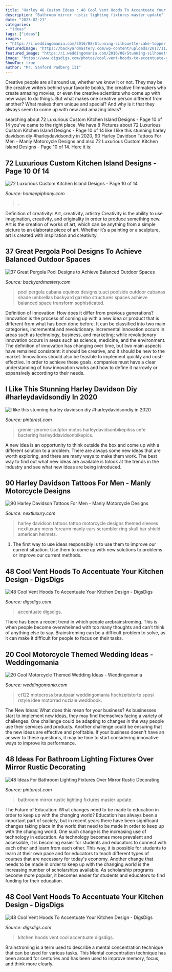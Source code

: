 ```yaml
---
title: "Harley 48 Custom Ideas : 48 Cool Vent Hoods To Accentuate Your Kitchen Design"
description: "Bathroom mirror rustic lighting fixtures master update"
date: "2023-02-21"
categories:
- "ideas"
tags: ["ideas"]
images:
- "https://i.weddingomania.com/2016/08/Stunning-silhouette-cake-topper.jpg"
featuredImage: "https://backyardmastery.com/wp-content/uploads/2017/11/5-pergola-pool-designs.jpg"
featured_image: "https://i.weddingomania.com/2016/08/Stunning-silhouette-cake-topper.jpg"
image: "https://www.digsdigs.com/photos/cool-vent-hoods-to-accentuate-your-kitchen-design-43.jpg"
ShowToc: true
author: "Mr. Sanford Padberg III"
---
```



Creative people are all around us, whether we know it or not. They may be the creative writers behind your favorite books, the creative filmmakers who create amazing movies, or even the creative scientists who come up with new ways to do things. But what makes one creative person different from another? What makes them unique and special? And why is it that they always seem to come up with new and amazing ideas?

	

		
searching about 72 Luxurious Custom Kitchen Island Designs - Page 10 of 14 you've came to the right place. We have 8 Pictures about 72 Luxurious Custom Kitchen Island Designs - Page 10 of 14 like I like this stunning harley davidson diy #harleydavidsondiy in 2020, 90 Harley Davidson Tattoos For Men - Manly Motorcycle Designs and also 72 Luxurious Custom Kitchen Island Designs - Page 10 of 14. Here it is:
		
    
## 72 Luxurious Custom Kitchen Island Designs - Page 10 Of 14

<img loading=lazy src="https://homeepiphany.com/wp-content/uploads/2015/09/72-Luxurious-Custom-Kitchen-Island-Designs-48.jpg" onerror="this.onerror=null;this.src='https://tse2.mm.bing.net/th?id=OIP.N0LqGXtJKggSFxrKbri2VAHaFd&amp;pid=15.1';" alt="72 Luxurious Custom Kitchen Island Designs - Page 10 of 14">

_Source: homeepiphany.com_

>. 

	

Definition of creativity: Art, creativity, artistry
Creativity is the ability to use imagination, creativity, and originality in order to produce something new. Art is the creation of works of art, which can be anything from a simple picture to an elaborate piece of art. Whether it’s a painting or a sculpture, art is created with inspiration and creativity.

    
## 37 Great Pergola Pool Designs To Achieve Balanced Outdoor Spaces

<img loading=lazy src="https://backyardmastery.com/wp-content/uploads/2017/11/5-pergola-pool-designs.jpg" onerror="this.onerror=null;this.src='https://tse2.mm.bing.net/th?id=OIP.jzhGZ_O1ibTlnYBJzk8N_gHaLH&amp;pid=15.1';" alt="37 Great Pergola Pool Designs to Achieve Balanced Outdoor Spaces">

_Source: backyardmastery.com_

>pool pergola cabana equinox designs tuuci poolside outdoor cabanas shade umbrellas backyard gazebo structures spaces achieve balanced space transform sophisticated. 

	

Definition of innovation: How does it differ from previous generations?
Innovation is the process of coming up with a new idea or product that is different from what has been done before. It can be classified into two main categories, incremental and revolutionary. Incremental innovation occurs in areas such as technology, business, and marketing; while revolutionary innovation occurs in areas such as science, medicine, and the environment. 
The definition of innovation has changing over time, but two main aspects have remained consistent: it should be creative, and it should be new to the market. Innovations should also be feasible to implement quickly and cost-effective. In order to achieve these goals, companies must have a clear understanding of how innovation works and how to define it narrowly or expansively according to their needs.

    
## I Like This Stunning Harley Davidson Diy #harleydavidsondiy In 2020

<img loading=lazy src="https://i.pinimg.com/736x/12/d0/56/12d05617297b0707349d37c87d54b598.jpg" onerror="this.onerror=null;this.src='https://tse2.mm.bing.net/th?id=OIP.vacMV2JNawO0y6m_JcmiSAHaJ4&amp;pid=15.1';" alt="I like this stunning harley davidson diy #harleydavidsondiy in 2020">

_Source: pinterest.com_

>grenier jerome sculptor motos harleydavidsonbikepikss cefe bactering harleyddavidsonbikepics. 

	

A new idea is an opportunity to think outside the box and come up with a different solution to a problem. There are always some new ideas that are worth exploring, and there are many ways to make them work. The best way to find out what new ideas are available is tolook at the trends in the industry and see what new ideas are being introduced.

    
## 90 Harley Davidson Tattoos For Men - Manly Motorcycle Designs

<img loading=lazy src="http://nextluxury.com/wp-content/uploads/motorcycled-themed-mens-harley-davidson-tattoo-sleeves.jpg" onerror="this.onerror=null;this.src='https://tse4.mm.bing.net/th?id=OIP.Gk4a770NsoJKZCT_uyeq3gHaH7&amp;pid=15.1';" alt="90 Harley Davidson Tattoos For Men - Manly Motorcycle Designs">

_Source: nextluxury.com_

>harley davidson tattoos tattoo motorcycle designs themed sleeves nextluxury mens forearm manly cars scrambler ring skull bar shield american helmets. 

	

1. The first way to use ideas responsibly is to use them to improve our current situation. Use them to come up with new solutions to problems or improve our current methods. 

    
## 48 Cool Vent Hoods To Accentuate Your Kitchen Design - DigsDigs

<img loading=lazy src="https://www.digsdigs.com/photos/cool-vent-hoods-to-accentuate-your-kitchen-design-13-554x840.jpg" onerror="this.onerror=null;this.src='https://tse4.mm.bing.net/th?id=OIP.7luzp1cUmR1Ne6krP6cl6gHaLO&amp;pid=15.1';" alt="48 Cool Vent Hoods To Accentuate Your Kitchen Design - DigsDigs">

_Source: digsdigs.com_

>accentuate digsdigs. 

	

There has been a recent trend in which people arebrainstroming. This is when people become overwhelmed with too many thoughts and can't think of anything else to say. Brainstroming can be a difficult problem to solve, as it can make it difficult for people to focus on their tasks.

    
## 20 Cool Motorcycle Themed Wedding Ideas - Weddingomania

<img loading=lazy src="https://i.weddingomania.com/2016/08/Stunning-silhouette-cake-topper.jpg" onerror="this.onerror=null;this.src='https://tse2.mm.bing.net/th?id=OIP.d8A3IyQp29PYrS0n3HZEJgHaKu&amp;pid=15.1';" alt="20 Cool Motorcycle Themed Wedding Ideas - Weddingomania">

_Source: weddingomania.com_

>ct122 motocross brautpaar weddingomania hochzeitstorte sposi rstyle idee motorrad nuziale weddbook. 

	

The New Ideas: What does this mean for your business?
As businesses start to implement new ideas, they may find themselves facing a variety of challenges. One challenge could be adapting to changes in the way people use their services and products. Another challenge could be ensuring that the new ideas are effective and profitable. If your business doesn't have an answer to these questions, it may be time to start considering innovative ways to improve its performance.

    
## 48 Ideas For Bathroom Lighting Fixtures Over Mirror Rustic Decorating

<img loading=lazy src="https://i.pinimg.com/736x/33/df/a4/33dfa4689712c23bc87fe23e3f105bff.jpg" onerror="this.onerror=null;this.src='https://tse1.mm.bing.net/th?id=OIP.2XkYjeNmCyD2lgoxeSq9TwAAAA&amp;pid=15.1';" alt="48 Ideas For Bathroom Lighting Fixtures Over Mirror Rustic Decorating">

_Source: pinterest.com_

>bathroom mirror rustic lighting fixtures master update. 

	

The Future of Education: What changes need to be made to education in order to keep up with the changing world?
Education has always been a important part of society, but in recent years there have been significant changes taking place in the world that need to be made in order to keep up with the changing world. One such change is the increasing use of technology in education. As technology becomes more prevalent and accessible, it is becoming easier for students and educators to connect with each other and learn from each other. This way, it is possible for students to learn at their own pace and for educators to teach different types of courses that are necessary for today's economy. Another change that needs to be made in order to keep up with the changing world is the increasing number of scholarships available. As scholarship programs become more popular, it becomes easier for students and educators to find funding for their education.

    
## 48 Cool Vent Hoods To Accentuate Your Kitchen Design - DigsDigs

<img loading=lazy src="https://www.digsdigs.com/photos/cool-vent-hoods-to-accentuate-your-kitchen-design-43.jpg" onerror="this.onerror=null;this.src='https://tse2.mm.bing.net/th?id=OIP.EUZfyWaINpHwRqn7yGOApwHaLH&amp;pid=15.1';" alt="48 Cool Vent Hoods To Accentuate Your Kitchen Design - DigsDigs">

_Source: digsdigs.com_

>kitchen hoods vent cool accentuate digsdigs. 

	

Brainstroming is a term used to describe a mental concentration technique that can be used for various tasks. This Mental concentration technique has been around for centuries and has been used to improve memory, focus, and think more clearly.

